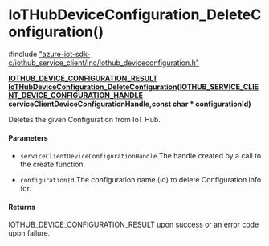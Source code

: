 # IoTHubDeviceConfiguration_DeleteConfiguration()

\#include ["azure-iot-sdk-c/iothub_service_client/inc/iothub_deviceconfiguration.h"](../iot-c-ref-iothub-deviceconfiguration-h.md)  

**[IOTHUB_DEVICE_CONFIGURATION_RESULT](#iothub__deviceconfiguration_8h_1ac7d4e5e1c224c46fc993541e145b59d6) [IoTHubDeviceConfiguration_DeleteConfiguration](#iothub__deviceconfiguration_8h_1aff7e7d0bcdb39e99c434c4adbc0046be)([IOTHUB_SERVICE_CLIENT_DEVICE_CONFIGURATION_HANDLE](#iothub__deviceconfiguration_8h_1a6b6d0ee5e70f65ee692e420e50ef805c) serviceClientDeviceConfigurationHandle,const char * configurationId)**

Deletes the given Configuration from IoT Hub.

#### Parameters
* `serviceClientDeviceConfigurationHandle` The handle created by a call to the create function. 

* `configurationId` The configuration name (id) to delete Configuration info for.

#### Returns
IOTHUB_DEVICE_CONFIGURATION_RESULT upon success or an error code upon failure.

